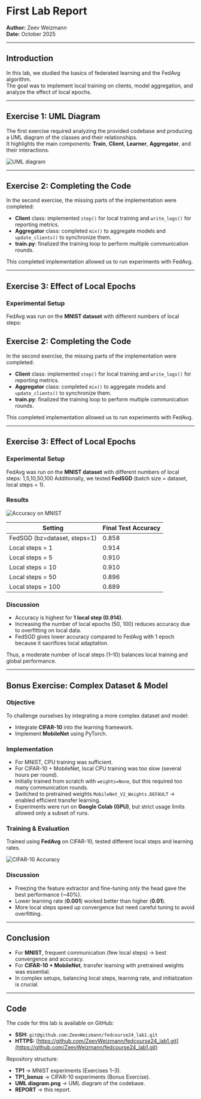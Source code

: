 # First Lab Report

**Author:** Zeev Weizmann  
**Date:** October 2025

---

## Introduction

In this lab, we studied the basics of federated learning and the FedAvg algorithm.  
The goal was to implement local training on clients, model aggregation, and analyze the effect of local epochs.

---

## Exercise 1: UML Diagram

The first exercise required analyzing the provided codebase and producing a UML diagram of the classes and their relationships.  
It highlights the main components: **Train**, **Client**, **Learner**, **Aggregator**, and their interactions.

![UML diagram](UML%20diagram.png)

---

## Exercise 2: Completing the Code

In the second exercise, the missing parts of the implementation were completed:

- **Client** class: implemented `step()` for local training and `write_logs()` for reporting metrics.
- **Aggregator** class: completed `mix()` to aggregate models and `update_clients()` to synchronize them.
- **train.py**: finalized the training loop to perform multiple communication rounds.

This completed implementation allowed us to run experiments with FedAvg.

---

## Exercise 3: Effect of Local Epochs

### Experimental Setup

FedAvg was run on the **MNIST dataset** with different numbers of local steps:

## Exercise 2: Completing the Code

In the second exercise, the missing parts of the implementation were completed:

- **Client** class: implemented `step()` for local training and `write_logs()` for reporting metrics.
- **Aggregator** class: completed `mix()` to aggregate models and `update_clients()` to synchronize them.
- **train.py**: finalized the training loop to perform multiple communication rounds.

This completed implementation allowed us to run experiments with FedAvg.

---

## Exercise 3: Effect of Local Epochs

### Experimental Setup

FedAvg was run on the **MNIST dataset** with different numbers of local steps: 1,5,10,50,100
Additionally, we tested **FedSGD** (batch size = dataset, local steps = 1).

### Results

![Accuracy on MNIST](sgd.png)

| Setting                      | Final Test Accuracy |
| ---------------------------- | ------------------- |
| FedSGD (bz=dataset, steps=1) | 0.858               |
| Local steps = 1              | 0.914               |
| Local steps = 5              | 0.910               |
| Local steps = 10             | 0.910               |
| Local steps = 50             | 0.896               |
| Local steps = 100            | 0.889               |

### Discussion

- Accuracy is highest for **1 local step (0.914)**.
- Increasing the number of local epochs (50, 100) reduces accuracy due to overfitting on local data.
- FedSGD gives lower accuracy compared to FedAvg with 1 epoch because it sacrifices local adaptation.

Thus, a moderate number of local steps (1–10) balances local training and global performance.

---

## Bonus Exercise: Complex Dataset & Model

### Objective

To challenge ourselves by integrating a more complex dataset and model:

- Integrate **CIFAR-10** into the learning framework.
- Implement **MobileNet** using PyTorch.

### Implementation

- For MNIST, CPU training was sufficient.
- For CIFAR-10 + MobileNet, local CPU training was too slow (several hours per round).
- Initially trained from scratch with `weights=None`, but this required too many communication rounds.
- Switched to pretrained weights `MobileNet_V2_Weights.DEFAULT` → enabled efficient transfer learning.
- Experiments were run on **Google Colab (GPU)**, but strict usage limits allowed only a subset of runs.

### Training & Evaluation

Trained using **FedAvg** on CIFAR-10, tested different local steps and learning rates.

![CIFAR-10 Accuracy](cifar.png)

### Discussion

- Freezing the feature extractor and fine-tuning only the head gave the best performance (~40%).
- Lower learning rate (**0.001**) worked better than higher (**0.01**).
- More local steps speed up convergence but need careful tuning to avoid overfitting.

---

## Conclusion

- For **MNIST**, frequent communication (few local steps) → best convergence and accuracy.
- For **CIFAR-10 + MobileNet**, transfer learning with pretrained weights was essential.
- In complex setups, balancing local steps, learning rate, and initialization is crucial.

---

## Code

The code for this lab is available on GitHub:

- **SSH:** `git@github.com:ZeevWeizmann/fedcourse24_lab1.git`
- **HTTPS:** [https://github.com/ZeevWeizmann/fedcourse24_lab1.git](https://github.com/ZeevWeizmann/fedcourse24_lab1.git)

Repository structure:

- **TP1** → MNIST experiments (Exercises 1–3).
- **TP1_bonus** → CIFAR-10 experiments (Bonus Exercise).
- **UML diagram.png** → UML diagram of the codebase.
- **REPORT** → this report.
